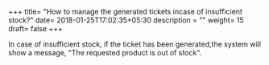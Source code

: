 +++
title= "How to manage the generated tickets incase of insufficient stock?"
date= 2018-01-25T17:02:35+05:30
description = ""
weight= 15
draft= false
+++



 In case of insufficient stock, if the ticket has been generated,the system will show a message, "The requested product is out of stock".



